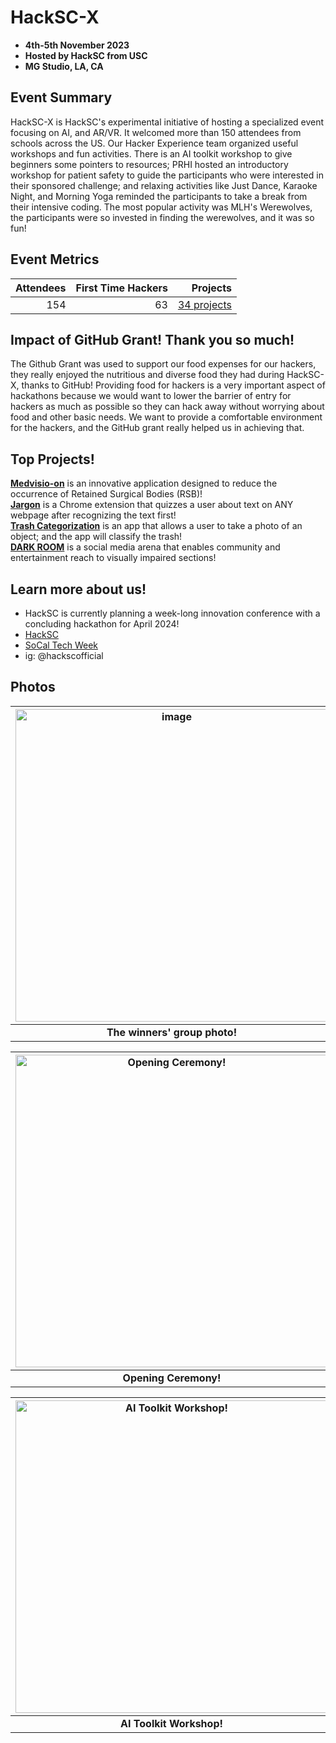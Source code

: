 # HackSC-X
 - **4th-5th November 2023** 
 - **Hosted by HackSC from USC**
 - **MG Studio, LA, CA**  

## Event Summary

HackSC-X is HackSC's experimental initiative of hosting a specialized event focusing on AI, and AR/VR. It welcomed more than 150 attendees from schools across the US. 
Our Hacker Experience team organized useful workshops and fun activities. There is an AI toolkit workshop to give beginners some pointers to resources; 
PRHI hosted an introductory workshop for patient safety to guide the participants who were interested in their sponsored challenge; 
and relaxing activities like Just Dance, Karaoke Night, and Morning Yoga reminded the participants to take a break from their intensive coding. 
The most popular activity was MLH's Werewolves, the participants were so invested in finding the werewolves, and it was so fun!

## Event Metrics 

| Attendees |First Time Hackers| Projects|
|---------------:|--------------:|------------:|
|154|63|[34 projects](https://hackscx.devpost.com/project-gallery?page=1)| 


## Impact of GitHub Grant! Thank you so much!

The Github Grant was used to support our food expenses for our hackers, they really enjoyed the nutritious and diverse food they had during HackSC-X, thanks to GitHub!
Providing food for hackers is a very important aspect of hackathons because we would want to lower the barrier of entry for hackers as much as possible so they can 
hack away without worrying about food and other basic needs. We want to provide a comfortable environment for the hackers, and the GitHub grant really helped us in achieving that.

## Top Projects!

[**Medvisio-on**](https://devpost.com/software/medviso-on) is an innovative application designed to reduce the occurrence of Retained Surgical Bodies (RSB)! <br>
[**Jargon**](https://devpost.com/software/jargon-6obag0) is a Chrome extension that quizzes a user about text on ANY webpage after recognizing the text first! <br>
[**Trash Categorization**](https://devpost.com/software/trash-categorizaiton) is an app that allows a user to take a photo of an object; and the app will classify the trash! <br>
[**DARK ROOM**](https://devpost.com/software/dark-room) is a social media arena that enables community and entertainment reach to visually impaired sections! <br>

## Learn more about us!

- HackSC is currently planning a week-long innovation conference with a concluding hackathon for April 2024! <br>
- [HackSC](hacksc.com) <br>
- [SoCal Tech Week](https://www.socaltechweek.com/]) <br>
- ig: @hackscofficial <br>

## Photos

| <img width="500" alt="image" src="https://github.com/MLH/GitHub-Education-Hackathon-Grant-Fund-2023/assets/54823659/f1e39c7f-d62f-4239-a422-ee1ffc50c92c"> |
|:--:|
| <b> The winners' group photo! </b>|

| <img width="500" alt="Opening Ceremony!" src="https://github.com/MLH/GitHub-Education-Hackathon-Grant-Fund-2023/assets/54823659/7504acc5-8c46-4b74-b785-55ddb0e330b3"> |
|:--:|
| <b> Opening Ceremony! </b>|

| <img width="500" alt="AI Toolkit Workshop!" src="https://github.com/MLH/GitHub-Education-Hackathon-Grant-Fund-2023/assets/54823659/e5ee678b-efd2-4d34-bb6b-a0b3e554c489"> |
|:--:|
|<b> AI Toolkit Workshop! </b>|
